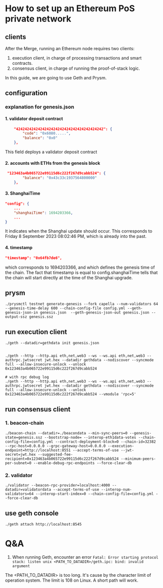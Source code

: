 # How to set up an Ethereum PoS private network

## clients
After the Merge, running an Ethereum node requires two clients:

1. execution client, in charge of processing transactions and smart contracts.
2. consensus client, in charge of running the proof-of-stack logic.

In this guide, we are going to use Geth and Prysm.

## configuration 

### explanation for genesis.json

#### 1. validator deposit contract
```json
    "4242424242424242424242424242424242424242": {
        "code": "0x6080.....",
        "balance": "0x0"
    },

```
This field deploys a validator deposit contract

#### 2. accounts with ETHs from the genesis block

```json
 "123463a4b065722e99115d6c222f267d9cabb524": {
        "balance": "0x43c33c1937564800000"
    },
```

#### 3. ShanghaiTime

```json
"config": {
    ...
    "shanghaiTime": 1694203366,
    ...
}
```

It indicates when the Shanghai update should occur. This corresponds to Friday 8 September 2023 08:02:46 PM, which is already into the past.


#### 4. timestamp

```json
"timestamp": "0x64fb7de6",
```

which corresponds to 1694203366, and which defines the genesis time of the chain. The fact that timestamp is equal to config.shanghaiTime tells that the chain will start directly at the time of the Shanghai upgrade.


## prysm

```shell
./prysmctl testnet generate-genesis --fork capella --num-validators 64 --genesis-time-delay 600 --chain-config-file config.yml --geth-genesis-json-in genesis.json  --geth-genesis-json-out genesis.json --output-ssz genesis.ssz

```


## run execution client


```shell
./geth --datadir=gethdata init genesis.json
```

```shell

./geth --http --http.api eth,net,web3 --ws --ws.api eth,net,web3 --authrpc.jwtsecret jwt.hex --datadir gethdata --nodiscover --syncmode full --allow-insecure-unlock --unlock 0x123463a4b065722e99115d6c222f267d9cabb524

# with rpc debug log
./geth --http --http.api eth,net,web3 --ws --ws.api eth,net,web3 --authrpc.jwtsecret jwt.hex --datadir gethdata --nodiscover --syncmode full --allow-insecure-unlock --unlock 0x123463a4b065722e99115d6c222f267d9cabb524 --vmodule 'rpc=5'
```



## run consensus client

### 1. beacon-chain
```shell
./beacon-chain --datadir=./beacondata --min-sync-peers=0 --genesis-state=genesis.ssz --bootstrap-node= --interop-eth1data-votes --chain-config-file=config.yml --contract-deployment-block=0 --chain-id=32382 --rpc-host=0.0.0.0 --grpc-gateway-host=0.0.0.0 --execution-endpoint=http://localhost:8551 --accept-terms-of-use --jwt-secret=jwt.hex --suggested-fee-recipient=0x123463a4b065722e99115d6c222f267d9cabb524 --minimum-peers-per-subnet=0 --enable-debug-rpc-endpoints --force-clear-db

```

### 2. validator

```shell
./validator --beacon-rpc-provider=localhost:4000 --datadir=validatordata --accept-terms-of-use --interop-num-validators=64 --interop-start-index=0 --chain-config-file=config.yml --force-clear-db
```



## use geth console
```shell
./geth attach http://localhost:8545
```


# Q&A
1. When running Geth, encounter an error `Fatal: Error starting protocol stack: listen unix <PATH_TO_DATADIR>/geth.ipc: bind: invalid argument`

The <PATH_TO_DATADIR> is too long. It's cause by the character limit of operation system. The limit is 108 on Linux.
A short path will work.

